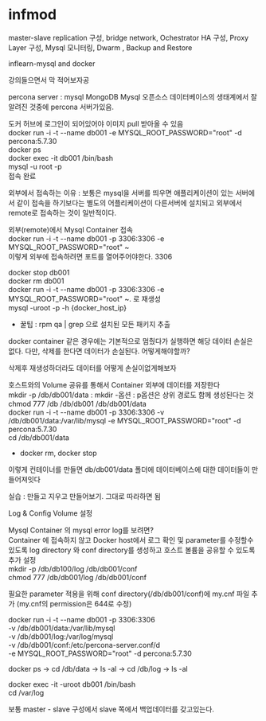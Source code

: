 # infmod

master-slave replication 구성, bridge network, Ochestrator HA 구성, Proxy Layer 구성, Mysql 모니터링, Dwarm , Backup and Restore <br>

inflearn-mysql and docker <br>


강의들으면서 막 적어보자공 

percona server : mysql MongoDB  Mysql 오픈소스 데이터베이스의 생태계에서 잘알려진 것중에 
percona 서버가있음.<br>

도커 허브에 로그인이 되어있어야 이미지 pull 받아올 수 있음 <br>
docker run -i -t --name db001 -e MYSQL_ROOT_PASSWORD="root" -d percona:5.7.30 <br>
docker ps <br>
docker exec -it db001 /bin/bash <br>
mysql -u root -p <br>
접속 완료 <br>

외부에서 접속하는 이유 : 보통은 mysql을 서버를 띄우면 애플리케이션이 있는 서버에서 같이 접속을 하기보다는 별도의 어플리케이션이 다른서버에 설치되고 외부에서 remote로 접속하는 것이 일반적이다. <br> 


외부(remote)에서 Mysql Container 접속 <br>
docker run -i -t --name db001 -p 3306:3306 -e MYSQL_ROOT_PASSWORD="root" ~ <br>
이렇게 외부에 접속하려면 포트를 열어주어야한다. 3306 <br>

docker stop db001 <br>
docker rm db001 <br>
docker run -i -t --name db001 -p 3306:3306 -e MYSQL_ROOT_PASSWORD="root" ~. 로 재생성 <br> 
mysql -uroot -p -h {docker_host_ip} <br>

* 꿀팁 : rpm qa | grep 으로 설치된 모든 패키지 추출 <br>


docker container 같은 경우에는 기본적으로 멈췄다가 실행하면 해당 데이터 손실은 없다. 다만, 삭제를 한다면 데이터가 손실된다. 어떻게해야할까? <br>

삭제후 재생성하더라도 데이터를 어떻게 손실이없게해보자 <br>

호스트와의 Volume 공유를 통해서 Container 외부에 데이터를 저장한다 <br>
mkdir -p /db/db001/data : mkdir -옵션 : p옵션은 상위 경로도 함께 생성된다는 것 <br>
chmod 777 /db /db/db001 /db/db001/data <br>
docker run -i -t --name db001 -p 3306:3306 -v /db/db001/data:/var/lib/mysql -e MYSQL_ROOT_PASSWORD="root" -d percona:5.7.30 <br>
cd /db/db001/data <br>


* docker rm, docker stop <br>

이렇게 컨테이너를 만들면 db/db001/data 폴더에 데이터베이스에 대한 데이터들이 만들어져잇다 <br>

실습 : 만들고 지우고 만들어보기. 그대로 따라하면 됨 <br>

Log & Config Volume 설정 <br>

Mysql Container 의 mysql error log를 보려면? <br>
Container 에 접속하지 않고 Docker host에서 로그 확인 및 parameter를 수정할수있도록 log directory 와 conf directory를 생성하고 호스트 볼륨을 공유할 수 있도록 추가 설정<br>
mkdir -p /db/db100/log /db/db001/conf <br>
chmod 777 /db/db001/log /db/db001/conf <br>

필요한 parameter 적용을 위해 conf directory(/db/db001/conf)에 my.cnf 파일 추가 (my.cnf의 permission은 644로 수정) <br> 

docker run -i -t --name db001 -p 3306:3306 <br> 
-v /db/db001/data:/var/lib/mysql <br> 
-v /db/db001/log:/var/log/mysql <br>
-v /db/db001/conf:/etc/percona-server.conf/d <br>
-e MYSQL_ROOT_PASSWORD="root" -d percona:5.7.30 <br>

docker ps -> cd /db/data -> ls -al -> cd /db/log -> ls -al <br>

docker exec -it -uroot db001 /bin/bash <br> 
cd /var/log <br>

보통 master - slave 구성에서 slave 쪽에서 백업데이터를 갖고있는다. <br>






















